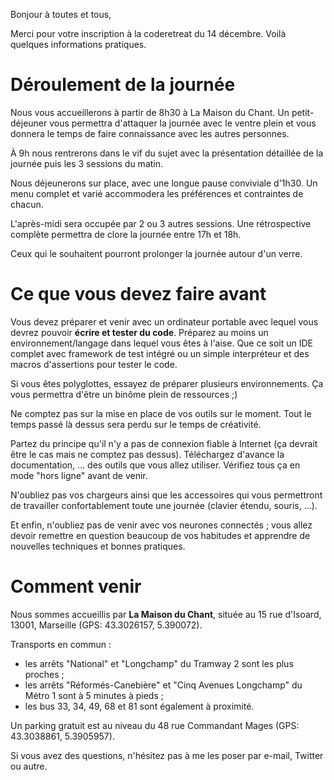 Bonjour à toutes et tous,

Merci pour votre inscription à la coderetreat du 14 décembre.
Voilà quelques informations pratiques.

# Déroulement de la journée

Nous vous accueillerons à partir de 8h30 à La Maison du Chant.
Un petit-déjeuner vous permettra d'attaquer la journée avec le ventre plein
et vous donnera le temps de faire connaissance avec les autres personnes.

À 9h nous rentrerons dans le vif du sujet avec la présentation détaillée
de la journée puis les 3 sessions du matin.

Nous déjeunerons sur place, avec une longue pause conviviale d'1h30.
Un menu complet et varié accommodera les préférences et contraintes de chacun.

L'après-midi sera occupée par 2 ou 3 autres sessions.
Une rétrospective complète permettra de clore la journée entre 17h et 18h.

Ceux qui le souhaitent pourront prolonger la journée autour d'un verre.

# Ce que vous devez faire avant

Vous devez préparer et venir avec un ordinateur portable avec lequel
vous devrez pouvoir **écrire et tester du code**.
Préparez au moins un environnement/langage dans lequel vous êtes à l'aise.
Que ce soit un IDE complet avec framework de test intégré
ou un simple interpréteur et des macros d'assertions pour tester le code.

Si vous êtes polyglottes, essayez de préparer plusieurs environnements.
Ça vous permettra d'être un binôme plein de ressources ;)

Ne comptez pas sur la mise en place de vos outils sur le moment.
Tout le temps passé là dessus sera perdu sur le temps de créativité.

Partez du principe qu'il n'y a pas de connexion fiable à Internet
(ça devrait être le cas mais ne comptez pas dessus).
Téléchargez d'avance la documentation, … des outils que vous allez utiliser.
Vérifiez tous ça en mode "hors ligne" avant de venir.

N'oubliez pas vos chargeurs ainsi que les accessoires qui vous permettront
de travailler confortablement toute une journée (clavier étendu, souris, …).

Et enfin, n'oubliez pas de venir avec vos neurones connectés ;
vous allez devoir remettre en question beaucoup de vos habitudes
et apprendre de nouvelles techniques et bonnes pratiques.

# Comment venir

Nous sommes accueillis par **La Maison du Chant**, située au 15 rue d'Isoard, 13001, Marseille (GPS: 43.3026157, 5.390072).

Transports en commun :

* les arrêts "National" et "Longchamp" du Tramway 2 sont les plus proches ;
* les arrêts "Réformés-Canebière" et "Cinq Avenues Longchamp" du Métro 1 sont à 5 minutes à pieds ;
* les bus 33, 34, 49, 68 et 81 sont également à proximité.

Un parking gratuit est au niveau du 48 rue Commandant Mages (GPS: 43.3038861, 5.3905957).



Si vous avez des questions, n'hésitez pas à me les poser par e-mail, Twitter ou autre.
